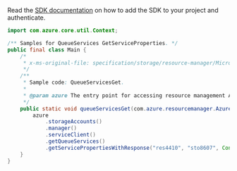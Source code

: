 Read the [SDK documentation](https://github.com/Azure/azure-sdk-for-java/blob/azure-resourcemanager_2.10.0/sdk/resourcemanager/azure-resourcemanager/README.md) on how to add the SDK to your project and authenticate.

```java
import com.azure.core.util.Context;

/** Samples for QueueServices GetServiceProperties. */
public final class Main {
    /*
     * x-ms-original-file: specification/storage/resource-manager/Microsoft.Storage/stable/2021-04-01/examples/QueueServicesGet.json
     */
    /**
     * Sample code: QueueServicesGet.
     *
     * @param azure The entry point for accessing resource management APIs in Azure.
     */
    public static void queueServicesGet(com.azure.resourcemanager.AzureResourceManager azure) {
        azure
            .storageAccounts()
            .manager()
            .serviceClient()
            .getQueueServices()
            .getServicePropertiesWithResponse("res4410", "sto8607", Context.NONE);
    }
}
```
